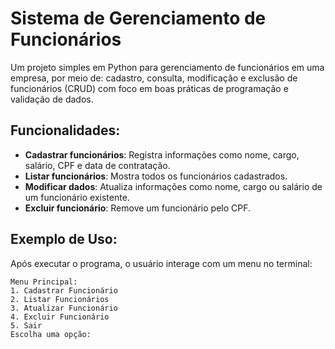 # Sistema de Gerenciamento de Funcionários

Um projeto simples em Python para gerenciamento de funcionários em uma empresa, por meio de: cadastro, consulta, modificação e exclusão de funcionários (CRUD) com foco em boas práticas de programação e validação de dados.

## Funcionalidades:
- **Cadastrar funcionários**: Registra informações como nome, cargo, salário, CPF e data de contratação.
- **Listar funcionários**: Mostra todos os funcionários cadastrados.
- **Modificar dados**: Atualiza informações como nome, cargo ou salário de um funcionário existente.
- **Excluir funcionário**: Remove um funcionário pelo CPF.

## Exemplo de Uso:
Após executar o programa, o usuário interage com um menu no terminal:

```text
Menu Principal:
1. Cadastrar Funcionário
2. Listar Funcionários
3. Atualizar Funcionário
4. Excluir Funcionário
5. Sair
Escolha uma opção: 
